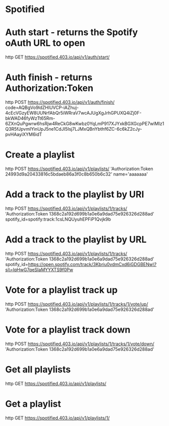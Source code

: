 Spotified
=========

# Auth start - returns the Spotify oAuth URL to open
http GET https://spotified.403.io/api/v1/auth/start/

# Auth finish - returns Authorization:Token 
http POST https://spotified.403.io/api/v1/auth/finish/ code=AQBgVo9ldZHlUVCP-iAZhuj-4cEcVGzyEW8UUNrfAbQr5iWRraV7wcAJUgXgJrhGPUXQ4iZj0F-bkWAD46fyWzTt65Rm-6ZXnQuPgwrw6hsRjw4ReCkG8wKwbz0YqLmP917XJYxkBGXGcpPE7wlMIz1Q3R5fJpvmIYinUpJ5ne1CdJI5Isj7LJMxQBnYbthf6ZC-6c6kZ2cJy-pvHAayiXYM6idT

# Create a playlist
http POST https://spotified.403.io/api/v1/playlists/ 'Authorization:Token 24993d9a20433816c5bdaeb86a3f0c8b650b6c32' name='aaaaaaa'

# Add a track to the playlist by URI 
http POST https://spotified.403.io/api/v1/playlists/1/tracks/ 'Authorization:Token 1368c2a192d699b1a0e6a9dad75e926326d288ad' spotify_id=spotify:track:1csLNQUyuhEPFiP1Qvjk9b

# Add a track to the playlist by URL
http POST https://spotified.403.io/api/v1/playlists/1/tracks/ 'Authorization:Token 1368c2a192d699b1a0e6a9dad75e926326d288ad' spotify_id=https://open.spotify.com/track/3Kbriu0vdmCxd6iGDGBENw\?si\=lqHwG7qeSIaMYYXTS9f0Pw

# Vote for a playlist track up
http POST https://spotified.403.io/api/v1/playlists/1/tracks/1/vote/up/ 'Authorization:Token 1368c2a192d699b1a0e6a9dad75e926326d288ad'

# Vote for a playlist track down
http POST https://spotified.403.io/api/v1/playlists/1/tracks/1/vote/down/ 'Authorization:Token 1368c2a192d699b1a0e6a9dad75e926326d288ad'

# Get all playlists
http GET https://spotified.403.io/api/v1/playlists/

# Get a playlist
http GET https://spotified.403.io/api/v1/playlists/1/